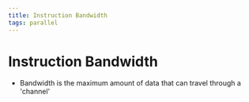 ```yaml
---
title: Instruction Bandwidth
tags: parallel 
---
```


# Instruction Bandwidth
- Bandwidth is the maximum amount of data that can travel through a 'channel'
















































































